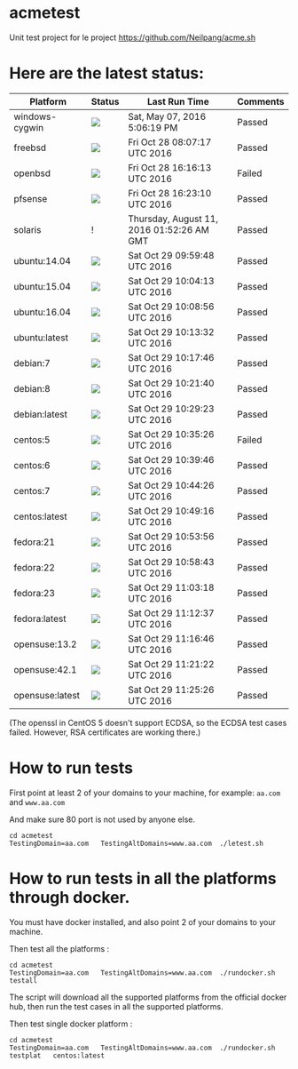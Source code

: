 # acmetest
Unit test project for le project https://github.com/Neilpang/acme.sh



# Here are the latest status:

| Platform | Status| Last Run Time| Comments|
-----------|-------|--------------|---------|
|windows-cygwin| ![](https://cdn.rawgit.com/Neilpang/letest/master/status/windows-cygwin.svg?1462640779)| Sat, May 07, 2016  5:06:19 PM| Passed |
|freebsd| ![](https://cdn.rawgit.com/Neilpang/letest/master/status/freebsd.svg?1477642037)| Fri Oct 28 08:07:17 UTC 2016| Passed |
|openbsd| ![](https://cdn.rawgit.com/Neilpang/letest/master/status/openbsd.svg?1477671373)| Fri Oct 28 16:16:13 UTC 2016| Failed |
|pfsense| ![](https://cdn.rawgit.com/Neilpang/letest/master/status/pfsense.svg?1477671790)| Fri Oct 28 16:23:10 UTC 2016| Passed |
|solaris| \![](https://cdn.rawgit.com/Neilpang/letest/master/status/solaris.svg?1470880346)| Thursday, August 11, 2016 01:52:26 AM GMT| Passed |
|ubuntu:14.04| ![](https://cdn.rawgit.com/Neilpang/letest/master/status/ubuntu-14.04.svg?1477735188)| Sat Oct 29 09:59:48 UTC 2016| Passed |
|ubuntu:15.04| ![](https://cdn.rawgit.com/Neilpang/letest/master/status/ubuntu-15.04.svg?1477735453)| Sat Oct 29 10:04:13 UTC 2016| Passed |
|ubuntu:16.04| ![](https://cdn.rawgit.com/Neilpang/letest/master/status/ubuntu-16.04.svg?1477735736)| Sat Oct 29 10:08:56 UTC 2016| Passed |
|ubuntu:latest| ![](https://cdn.rawgit.com/Neilpang/letest/master/status/ubuntu-latest.svg?1477736012)| Sat Oct 29 10:13:32 UTC 2016| Passed |
|debian:7| ![](https://cdn.rawgit.com/Neilpang/letest/master/status/debian-7.svg?1477736266)| Sat Oct 29 10:17:46 UTC 2016| Passed |
|debian:8| ![](https://cdn.rawgit.com/Neilpang/letest/master/status/debian-8.svg?1477736500)| Sat Oct 29 10:21:40 UTC 2016| Passed |
|debian:latest| ![](https://cdn.rawgit.com/Neilpang/letest/master/status/debian-latest.svg?1477736963)| Sat Oct 29 10:29:23 UTC 2016| Passed |
|centos:5| ![](https://cdn.rawgit.com/Neilpang/letest/master/status/centos-5.svg?1477737326)| Sat Oct 29 10:35:26 UTC 2016| Failed |
|centos:6| ![](https://cdn.rawgit.com/Neilpang/letest/master/status/centos-6.svg?1477737586)| Sat Oct 29 10:39:46 UTC 2016| Passed |
|centos:7| ![](https://cdn.rawgit.com/Neilpang/letest/master/status/centos-7.svg?1477737866)| Sat Oct 29 10:44:26 UTC 2016| Passed |
|centos:latest| ![](https://cdn.rawgit.com/Neilpang/letest/master/status/centos-latest.svg?1477738156)| Sat Oct 29 10:49:16 UTC 2016| Passed |
|fedora:21| ![](https://cdn.rawgit.com/Neilpang/letest/master/status/fedora-21.svg?1477738436)| Sat Oct 29 10:53:56 UTC 2016| Passed |
|fedora:22| ![](https://cdn.rawgit.com/Neilpang/letest/master/status/fedora-22.svg?1477738723)| Sat Oct 29 10:58:43 UTC 2016| Passed |
|fedora:23| ![](https://cdn.rawgit.com/Neilpang/letest/master/status/fedora-23.svg?1477738998)| Sat Oct 29 11:03:18 UTC 2016| Passed |
|fedora:latest| ![](https://cdn.rawgit.com/Neilpang/letest/master/status/fedora-latest.svg?1477739557)| Sat Oct 29 11:12:37 UTC 2016| Passed |
|opensuse:13.2| ![](https://cdn.rawgit.com/Neilpang/letest/master/status/opensuse-13.2.svg?1477739806)| Sat Oct 29 11:16:46 UTC 2016| Passed |
|opensuse:42.1| ![](https://cdn.rawgit.com/Neilpang/letest/master/status/opensuse-42.1.svg?1477740082)| Sat Oct 29 11:21:22 UTC 2016| Passed |
|opensuse:latest| ![](https://cdn.rawgit.com/Neilpang/letest/master/status/opensuse-latest.svg?1477740326)| Sat Oct 29 11:25:26 UTC 2016| Passed |
(The openssl in CentOS 5 doesn't support ECDSA, so the ECDSA test cases failed. However, RSA certificates are working there.)

# How to run tests

First point at least 2 of your domains to your machine, 
for example: `aa.com` and `www.aa.com`

And make sure 80 port is not used by anyone else.

```
cd acmetest
TestingDomain=aa.com   TestingAltDomains=www.aa.com  ./letest.sh
```

# How to run tests in all the platforms through docker.

You must have docker installed, and also point 2 of your domains to your machine.

Then test all the platforms :

```
cd acmetest
TestingDomain=aa.com   TestingAltDomains=www.aa.com  ./rundocker.sh  testall
```

The script will download all the supported platforms from the official docker hub, then run the test cases in all the supported platforms.

Then test single docker platform :

```
cd acmetest
TestingDomain=aa.com   TestingAltDomains=www.aa.com  ./rundocker.sh  testplat   centos:latest
```









